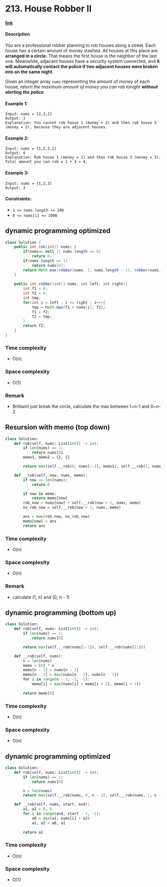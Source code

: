 # 213. House Robber II

#### [link](https://leetcode.com/problems/house-robber-ii/)

#### Description
You are a professional robber planning to rob houses along a street. Each house has a certain amount of money stashed. All houses at this place are **arranged in a circle**. That means the first house is the neighbor of the last one. Meanwhile, adjacent houses have a security system connected, and **it will automatically contact the police if two adjacent houses were broken into on the same night**.

Given an integer array `nums` representing the amount of money of each house, return *the maximum amount of money you can rob tonight **without alerting the police***.

#### Example 1:
```
Input: nums = [2,3,2]
Output: 3
Explanation: You cannot rob house 1 (money = 2) and then rob house 3 (money = 2), because they are adjacent houses.
```
#### Example 2:
```
Input: nums = [1,2,3,1]
Output: 4
Explanation: Rob house 1 (money = 1) and then rob house 3 (money = 3).
Total amount you can rob = 1 + 3 = 4.
```
#### Example 3:
```
Input: nums = [1,2,3]
Output: 3
```

#### Constraints:
* `1 <= nums.length <= 100`
* `0 <= nums[i] <= 1000`

## dynamic programming optimized
```java
class Solution {
    public int rob(int[] nums) {
        if(nums== null || nums.length == 0)
            return 0;
        if(nums.length == 1)
            return nums[0];
        return Math.max(robber(nums, 1, nums.length - 1), robber(nums, 0, nums.length - 2));
    }
    
    public int robber(int[] nums, int left, int right){
        int f1 = 0;
        int f2 = 0;
        int tmp;
        for(int i = left ; i <= right ; i++){
            tmp = Math.max(f1 + nums[i], f2);
            f1 = f2;
            f2 = tmp;
        }
        return f2;
    }
}
```
### Time complexity
* O(n)
### Space complexity
* O(1)
### Remark
* Brilliant! just break the circle, calculate the max between 1~n-1 and 0~n-2

## Resursion with memo (top down)
```python
class Solution:
    def rob(self, nums: List[int]) -> int:
        if len(nums) == 1:
            return nums[0]
        memo1, memo2 = {}, {}

        return max(self.__rob(0, nums[:-1], memo1), self.__rob(1, nums, memo2))

    def __rob(self, now, nums, memo):
        if now >= len(nums):
            return 0

        if now in memo:
            return memo[now]
        rob_now = nums[now] + self.__rob(now + 2, nums, memo)
        no_rob_now = self.__rob(now + 1, nums, memo)

        ans = max(rob_now, no_rob_now)
        memo[now] = ans
        return ans
```
### Time complexity
* O(n)
### Space complexity
* O(n)
### Remark
* calculate (1, n) and (0, n - 1)

## dynamic programming (bottom up)
```python
class Solution:
    def rob(self, nums: List[int]) -> int:
        if len(nums) == 1:
            return nums[0]

        return max(self.__rob(nums[:-1]), self.__rob(nums[1:]))

    def __rob(self, nums):
        n = len(nums)
        memo = [0] * n
        memo[n - 1] = nums[n - 1]
        memo[n - 2] = max(nums[n - 2], nums[n - 1])
        for i in range(n - 3, -1, -1):
            memo[i] = max(nums[i] + memo[i + 2], memo[i + 1])
        
        return memo[0]
```
### Time complexity
* O(n)
### Space complexity
* O(n)

## dynamic programming optimized
```python
class Solution:
    def rob(self, nums: List[int]) -> int:
        if len(nums) == 1:
            return nums[0]

        n = len(nums)
        return max(self.__rob(nums, 0, n - 2), self.__rob(nums, 1, n - 1))

    def __rob(self, nums, start, end):
        a1, a2 = 0, 0
        for i in range(end, start - 1, -1):
            a0 = max(a1, nums[i] + a2)
            a1, a2 = a0, a1
        
        return a1
```
### Time complexity
* O(n)
### Space complexity
* O(1)